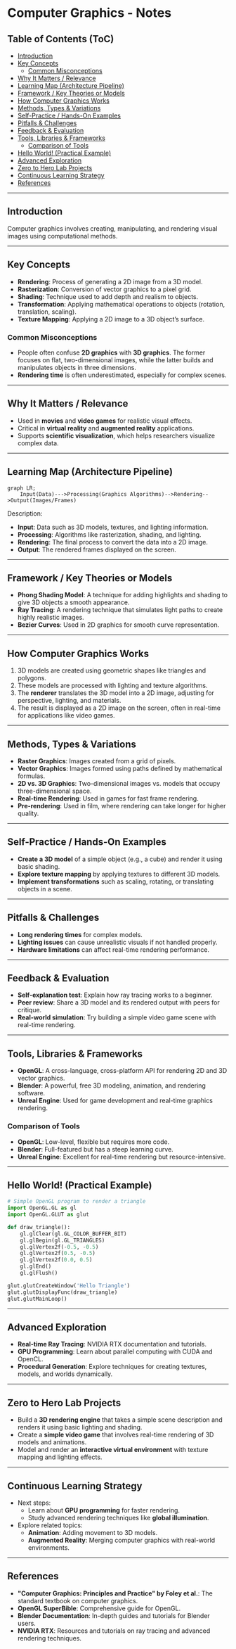 # Computer Graphics - Notes

## Table of Contents (ToC)

  - [Introduction](#introduction)
  - [Key Concepts](#key-concepts)
    - [Common Misconceptions](#common-misconceptions)
  - [Why It Matters / Relevance](#why-it-matters--relevance)
  - [Learning Map (Architecture Pipeline)](#learning-map-architecture-pipeline)
  - [Framework / Key Theories or Models](#framework--key-theories-or-models)
  - [How Computer Graphics Works](#how-computer-graphics-works)
  - [Methods, Types \& Variations](#methods-types--variations)
  - [Self-Practice / Hands-On Examples](#self-practice--hands-on-examples)
  - [Pitfalls \& Challenges](#pitfalls--challenges)
  - [Feedback \& Evaluation](#feedback--evaluation)
  - [Tools, Libraries \& Frameworks](#tools-libraries--frameworks)
    - [Comparison of Tools](#comparison-of-tools)
  - [Hello World! (Practical Example)](#hello-world-practical-example)
  - [Advanced Exploration](#advanced-exploration)
  - [Zero to Hero Lab Projects](#zero-to-hero-lab-projects)
  - [Continuous Learning Strategy](#continuous-learning-strategy)
  - [References](#references)

---

## Introduction
Computer graphics involves creating, manipulating, and rendering visual images using computational methods.

---

## Key Concepts
- **Rendering**: Process of generating a 2D image from a 3D model.
- **Rasterization**: Conversion of vector graphics to a pixel grid.
- **Shading**: Technique used to add depth and realism to objects.
- **Transformation**: Applying mathematical operations to objects (rotation, translation, scaling).
- **Texture Mapping**: Applying a 2D image to a 3D object’s surface.

### Common Misconceptions
- People often confuse **2D graphics** with **3D graphics**. The former focuses on flat, two-dimensional images, while the latter builds and manipulates objects in three dimensions.
- **Rendering time** is often underestimated, especially for complex scenes.

---

## Why It Matters / Relevance
- Used in **movies** and **video games** for realistic visual effects.
- Critical in **virtual reality** and **augmented reality** applications.
- Supports **scientific visualization**, which helps researchers visualize complex data.

---

## Learning Map (Architecture Pipeline)

```mermaid
graph LR;
    Input(Data)--->Processing(Graphics Algorithms)-->Rendering-->Output(Images/Frames)
```
Description:

- **Input**: Data such as 3D models, textures, and lighting information.
- **Processing**: Algorithms like rasterization, shading, and lighting.
- **Rendering**: The final process to convert the data into a 2D image.
- **Output**: The rendered frames displayed on the screen.

---

## Framework / Key Theories or Models
- **Phong Shading Model**: A technique for adding highlights and shading to give 3D objects a smooth appearance.
- **Ray Tracing**: A rendering technique that simulates light paths to create highly realistic images.
- **Bezier Curves**: Used in 2D graphics for smooth curve representation.

---

## How Computer Graphics Works
1. 3D models are created using geometric shapes like triangles and polygons.
2. These models are processed with lighting and texture algorithms.
3. The **renderer** translates the 3D model into a 2D image, adjusting for perspective, lighting, and materials.
4. The result is displayed as a 2D image on the screen, often in real-time for applications like video games.

---

## Methods, Types & Variations
- **Raster Graphics**: Images created from a grid of pixels.
- **Vector Graphics**: Images formed using paths defined by mathematical formulas.
- **2D vs. 3D Graphics**: Two-dimensional images vs. models that occupy three-dimensional space.
- **Real-time Rendering**: Used in games for fast frame rendering.
- **Pre-rendering**: Used in film, where rendering can take longer for higher quality.

---

## Self-Practice / Hands-On Examples
- **Create a 3D model** of a simple object (e.g., a cube) and render it using basic shading.
- **Explore texture mapping** by applying textures to different 3D models.
- **Implement transformations** such as scaling, rotating, or translating objects in a scene.

---

## Pitfalls & Challenges
- **Long rendering times** for complex models.
- **Lighting issues** can cause unrealistic visuals if not handled properly.
- **Hardware limitations** can affect real-time rendering performance.

---

## Feedback & Evaluation
- **Self-explanation test**: Explain how ray tracing works to a beginner.
- **Peer review**: Share a 3D model and its rendered output with peers for critique.
- **Real-world simulation**: Try building a simple video game scene with real-time rendering.

---

## Tools, Libraries & Frameworks
- **OpenGL**: A cross-language, cross-platform API for rendering 2D and 3D vector graphics.
- **Blender**: A powerful, free 3D modeling, animation, and rendering software.
- **Unreal Engine**: Used for game development and real-time graphics rendering.

### Comparison of Tools
- **OpenGL**: Low-level, flexible but requires more code.
- **Blender**: Full-featured but has a steep learning curve.
- **Unreal Engine**: Excellent for real-time rendering but resource-intensive.

---

## Hello World! (Practical Example)
```python
# Simple OpenGL program to render a triangle
import OpenGL.GL as gl
import OpenGL.GLUT as glut

def draw_triangle():
    gl.glClear(gl.GL_COLOR_BUFFER_BIT)
    gl.glBegin(gl.GL_TRIANGLES)
    gl.glVertex2f(-0.5, -0.5)
    gl.glVertex2f(0.5, -0.5)
    gl.glVertex2f(0.0, 0.5)
    gl.glEnd()
    gl.glFlush()

glut.glutCreateWindow('Hello Triangle')
glut.glutDisplayFunc(draw_triangle)
glut.glutMainLoop()
```

---

## Advanced Exploration
- **Real-time Ray Tracing**: NVIDIA RTX documentation and tutorials.
- **GPU Programming**: Learn about parallel computing with CUDA and OpenCL.
- **Procedural Generation**: Explore techniques for creating textures, models, and worlds dynamically.

---

## Zero to Hero Lab Projects
- Build a **3D rendering engine** that takes a simple scene description and renders it using basic lighting and shading.
- Create a **simple video game** that involves real-time rendering of 3D models and animations.
- Model and render an **interactive virtual environment** with texture mapping and lighting effects.

---

## Continuous Learning Strategy
- Next steps:
  - Learn about **GPU programming** for faster rendering.
  - Study advanced rendering techniques like **global illumination**.
- Explore related topics:
  - **Animation**: Adding movement to 3D models.
  - **Augmented Reality**: Merging computer graphics with real-world environments.

---

## References

- **"Computer Graphics: Principles and Practice" by Foley et al.**: The standard textbook on computer graphics.
- **OpenGL SuperBible**: Comprehensive guide for OpenGL.
- **Blender Documentation**: In-depth guides and tutorials for Blender users.
- **NVIDIA RTX**: Resources and tutorials on ray tracing and advanced rendering techniques.


